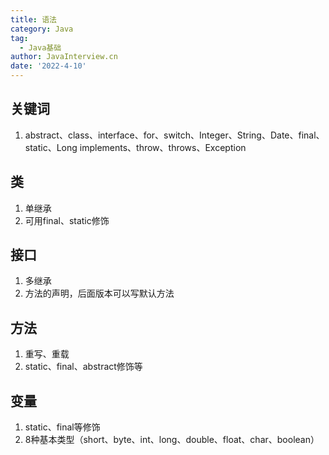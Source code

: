```yaml
---
title: 语法
category: Java
tag:
  - Java基础
author: JavaInterview.cn
date: '2022-4-10'
---
```


## 关键词
1. abstract、class、interface、for、switch、Integer、String、Date、final、static、Long
implements、throw、throws、Exception


## 类
1. 单继承
2. 可用final、static修饰

## 接口
1. 多继承
2. 方法的声明，后面版本可以写默认方法

## 方法
1. 重写、重载
2. static、final、abstract修饰等

## 变量
1. static、final等修饰
2. 8种基本类型（short、byte、int、long、double、float、char、boolean）

